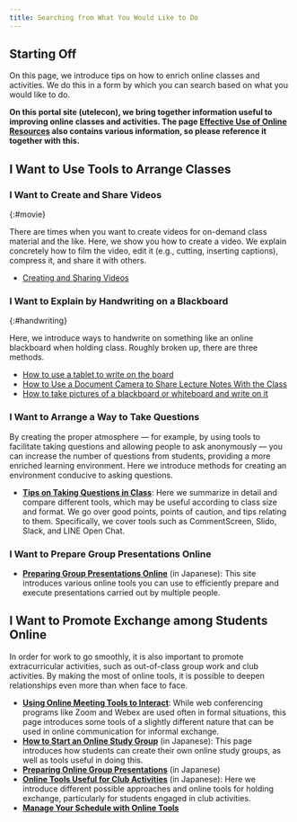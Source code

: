 ```yaml
---
title: Searching from What You Would Like to Do
---
```


## Starting Off

On this page, we introduce tips on how to enrich online classes and activities.  We do this in a form by which you can search based on what you would like to do.

**On this portal site (utelecon), we bring together information useful to improving online classes and activities. The page [Effective Use of Online Resources](/en/online/) also contains various information, so please reference it together with this.**

## I Want to Use Tools to Arrange Classes
### I Want to Create and Share Videos
{:#movie}

There are times when you want to create videos for on-demand class material and the like. Here, we show you how to create a video. We explain concretely how to film the video, edit it (e.g., cutting, inserting captions), compress it, and share it with others.

* [Creating and Sharing Videos](/en/articles/create_share_movie/)

### I Want to Explain by Handwriting on a Blackboard
{:#handwriting}

Here, we introduce ways to handwrite on something like an online blackboard when holding class. Roughly broken up, there are three methods.

* [How to use a tablet to write on the board](handwriting/tablet)
* [How to Use a Document Camera to Share Lecture Notes With the Class](handwriting/camera)
* [How to take pictures of a blackboard or whiteboard and write on it](handwriting/board)

### I Want to Arrange a Way to Take Questions
By creating the proper atmosphere — for example, by using tools to facilitate taking questions and allowing people to ask anonymously — you can increase the number of questions from students, providing a more enriched learning environment. Here we introduce methods for creating an environment conducive to asking questions.

- **[Tips on Taking Questions in Class](/en/articles/question-tools/)**: Here we summarize in detail and compare different tools, which may be useful according to class size and format.  We go over good points, points of caution, and tips relating to them. Specifically, we cover tools such as CommentScreen, Slido, Slack, and LINE Open Chat.

### I Want to Prepare Group Presentations Online

- **[Preparing Group Presentations Online](/articles/group-presentation/)** (in Japanese): This site introduces various online tools you can use to efficiently prepare and execute presentations carried out by multiple people.


## I Want to Promote Exchange among Students Online

In order for work to go smoothly, it is also important to promote extracurricular activities, such as out-of-class group work and club activities. By making the most of online tools, it is possible to deepen relationships even more than when face to face.

- **[Using Online Meeting Tools to Interact](/en/articles/online-interaction/)**: While web conferencing programs like Zoom and Webex are used often in formal situations, this page introduces some tools of a slightly different nature that can be used in online communication for informal exchange.
- **[How to Start an Online Study Group](/articles/student-communication/)** (in Japanese): This page introduces how students can create their own online study groups, as well as tools useful in doing this.
- **[Preparing Online Group Presentations](/articles/group-presentation/)** (in Japanese)
- **[Online Tools Useful for Club Activities](/articles/club-activity/)** (in Japanese): Here we introduce different possible approaches and online tools for holding exchange, particularly for students engaged in club activities.
- **[Manage Your Schedule with Online Tools](/articles/en/schedule-management/)**

